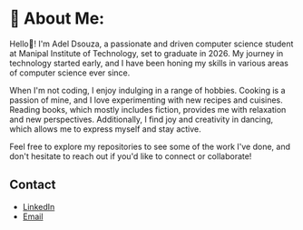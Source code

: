 # 💫 About Me:

Hello👋! I'm Adel Dsouza, a passionate and driven computer science student at Manipal Institute of Technology, set to graduate in 2026. My journey in technology started early, and I have been honing my skills in various areas of computer science ever since.

When I'm not coding, I enjoy indulging in a range of hobbies. Cooking is a passion of mine, and I love experimenting with new recipes and cuisines. Reading books, which mostly includes fiction, provides me with relaxation and new perspectives. Additionally, I find joy and creativity in dancing, which allows me to express myself and stay active.

Feel free to explore my repositories to see some of the work I've done, and don't hesitate to reach out if you'd like to connect or collaborate!


## Contact
- [LinkedIn](https://www.linkedin.com/in/adel-dsouza-6a654b305/)
- [Email](mailto:adeldsouza8@gmail.com)

<!--
**Addysd/Addysd** is a ✨ _special_ ✨ repository because its `README.md` (this file) appears on your GitHub profile.

Here are some ideas to get you started:

- 🔭 I’m currently working on ...
- 🌱 I’m currently learning ...
- 👯 I’m looking to collaborate on ...
- 🤔 I’m looking for help with ...
- 💬 Ask me about ...
- 📫 How to reach me: ...
- 😄 Pronouns: ...
- ⚡ Fun fact: ...
-->
